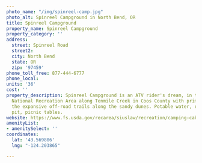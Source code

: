 ```yaml
---
photo_name: "/img/spinreel-camp.jpg"
photo_alt: Spinreel Campground in North Bend, OR
title: Spinreel Campground
property_name: Spinreel Campground
property_category: ''
address:
  street: Spinreel Road
  street2: 
  city: North Bend
  state: OR
  zip: '97459'
phone_toll_free: 877-444-6777
phone_local: 
units: '36'
cost: ''
property_description: Spinreel Campground is an ATV rider's dream, in the Oregon Dunes
  National Recreation Area along Tenmile Creek in Coos County with prime access to
  the expansive off-road trails along the sandy dunes. Potable water, restroom, fire
  pit, picnic tables.
website: https://www.fs.usda.gov/recarea/siuslaw/recreation/camping-cabins/recarea/?recid=42653&actid=31
amenityList:
- amenitySelect: ''
coordinates:
  lat: '43.569806'
  lng: "-124.203865"

---
```

